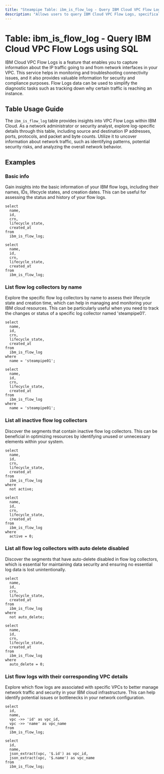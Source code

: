 ```yaml
---
title: "Steampipe Table: ibm_is_flow_log - Query IBM Cloud VPC Flow Logs using SQL"
description: "Allows users to query IBM Cloud VPC Flow Logs, specifically the network traffic data, providing insights into network traffic patterns and potential anomalies."
---
```


# Table: ibm_is_flow_log - Query IBM Cloud VPC Flow Logs using SQL

IBM Cloud VPC Flow Logs is a feature that enables you to capture information about the IP traffic going to and from network interfaces in your VPC. This service helps in monitoring and troubleshooting connectivity issues, and it also provides valuable information for security and compliance purposes. Flow Logs data can be used to simplify the diagnostic tasks such as tracking down why certain traffic is reaching an instance.

## Table Usage Guide

The `ibm_is_flow_log` table provides insights into VPC Flow Logs within IBM Cloud. As a network administrator or security analyst, explore log-specific details through this table, including source and destination IP addresses, ports, protocols, and packet and byte counts. Utilize it to uncover information about network traffic, such as identifying patterns, potential security risks, and analyzing the overall network behavior.

## Examples

### Basic info
Gain insights into the basic information of your IBM flow logs, including their names, IDs, lifecycle states, and creation dates. This can be useful for assessing the status and history of your flow logs.

```sql+postgres
select
  name,
  id,
  crn,
  lifecycle_state,
  created_at
from
  ibm_is_flow_log;
```

```sql+sqlite
select
  name,
  id,
  crn,
  lifecycle_state,
  created_at
from
  ibm_is_flow_log;
```

### List flow log collectors by name
Explore the specific flow log collectors by name to assess their lifecycle state and creation time, which can help in managing and monitoring your IBM cloud resources. This can be particularly useful when you need to track the changes or status of a specific log collector named 'steampipe01'.

```sql+postgres
select
  name,
  id,
  crn,
  lifecycle_state,
  created_at
from
  ibm_is_flow_log
where
  name = 'steampipe01';
```

```sql+sqlite
select
  name,
  id,
  crn,
  lifecycle_state,
  created_at
from
  ibm_is_flow_log
where
  name = 'steampipe01';
```

### List all inactive flow log collectors
Discover the segments that contain inactive flow log collectors. This can be beneficial in optimizing resources by identifying unused or unnecessary elements within your system.

```sql+postgres
select
  name,
  id,
  crn,
  lifecycle_state,
  created_at
from
  ibm_is_flow_log
where
  not active;
```

```sql+sqlite
select
  name,
  id,
  crn,
  lifecycle_state,
  created_at
from
  ibm_is_flow_log
where
  active = 0;
```

### List all flow log collectors with auto delete disabled
Discover the segments that have auto-delete disabled in flow log collectors, which is essential for maintaining data security and ensuring no essential log data is lost unintentionally.

```sql+postgres
select
  name,
  id,
  crn,
  lifecycle_state,
  created_at
from
  ibm_is_flow_log
where
  not auto_delete;
```

```sql+sqlite
select
  name,
  id,
  crn,
  lifecycle_state,
  created_at
from
  ibm_is_flow_log
where
  auto_delete = 0;
```

### List flow logs with their corresponding VPC details
Explore which flow logs are associated with specific VPCs to better manage network traffic and security in your IBM cloud infrastructure. This can help identify potential issues or bottlenecks in your network configuration.

```sql+postgres
select 
  id, 
  name, 
  vpc ->> 'id' as vpc_id, 
  vpc ->> 'name' as vpc_name 
from 
  ibm_is_flow_log;
```

```sql+sqlite
select 
  id, 
  name, 
  json_extract(vpc, '$.id') as vpc_id, 
  json_extract(vpc, '$.name') as vpc_name 
from 
  ibm_is_flow_log;
```